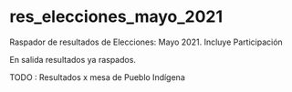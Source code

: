 # res_elecciones_mayo_2021
Raspador de resultados de Elecciones: Mayo 2021. Incluye Participación

En salida resultados ya raspados. 

TODO : Resultados x mesa de Pueblo Indígena
